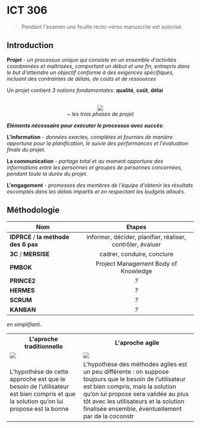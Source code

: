 # ICT 306

> Pendant l'examen une feuille recto-verso manuscrite est autorisé.

## Introduction

**Projet** - *un processus unique qui consiste en un ensemble d'activités coordonnées et maîtrisées, comportant un début et une fin, entrepris dans le but d'atteindre un objectif conforme à des exigences spécifiques, incluant des contraintes de délais, de coûts et de ressources*

Un projet contient *3 notions fondamentales*: **qualité**, **coût**, **délai**

<p align=center>  
  <br>
  <img src="https://user-images.githubusercontent.com/73474137/212071944-d5c86679-100b-4358-bba5-b086add74ee0.png"><br>
  <i>~ les trois phases de projet</i><br>
</p>

***Eléments nécessaire pour exécuter le processus avec succès***:

**L'information** - *données exactes, complètes et fournies de manière opportune pour la planification, le suivie des performances et l'évaluation finale du projet.*

**La communication** - *partage total et au moment opportune des informations entre les personnes et groupes de personnes concernées, pendant toute la durée du projet.*

**L'engagement** - *promesses des membres de l'équipe d'obtenir les résultats escomptés dans les délais impartis et en respectant les budgets alloués.*

## Méthodologie

| Nom | Etapes |
| - | :-: |
| **IDPRCE** / **la méthode des 6 pas** | informer, décider, planifier, réaliser, contrôler, évaluer |
| **3C** / **MERSISE** | cadrer, conduire, conclure |
| **PMBOK** | Project Management Body of Knowledge |
| **PRINCE2** | *?* |
| **HERMES** | *?* |
| **SCRUM** | *?* |
| **KANBAN** | *?* |

*en simplifiant..*

<table>
<tr>
  <th>L'aproche traditionnelle</th>
  <th>L'aproche agile</th>
</tr>
<tr>
  <td><img src="https://user-images.githubusercontent.com/73474137/212082373-d191980d-9e11-4bf6-85cd-2119325c8f1b.png"></td>
  <td><img src="https://user-images.githubusercontent.com/73474137/212084764-c6cce960-c8c9-4fa0-989f-8220b8bdf4b5.png"></td>
</tr>
<tr>
  <td>L’hypothèse de cette approche est que le besoin de l’utilisateur est bien compris et que la solution qu’on lui propose est la bonne</td>
  <td> L’hypothèse des méthodes agiles est un peu différente : on suppose toujours que le besoin de l’utilisateur est bien compris, mais la solution qu’on lui propose sera validée au plus tôt avec les utilisateurs et la solution finalisée ensemble, éventuellement par de la coconstr</td>
</tr>
</table>
